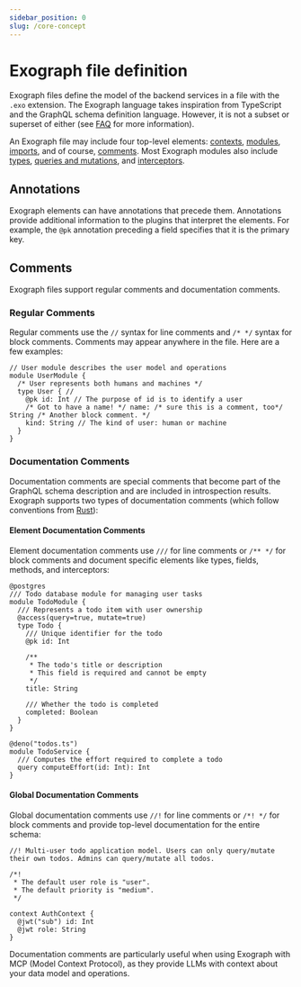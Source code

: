 ```yaml
---
sidebar_position: 0
slug: /core-concept
---
```


# Exograph file definition

Exograph files define the model of the backend services in a file with the `.exo` extension. The Exograph language takes inspiration from TypeScript and the GraphQL schema definition language. However, it is not a subset or superset of either (see [FAQ](/faq.md) for more information).

An Exograph file may include four top-level elements: [contexts](context.md), [modules](module.md), [imports](import.md), and of course, [comments](#comments). Most Exograph modules also include [types](type.md), [queries and mutations](operation.md), and [interceptors](interceptor.md).

## Annotations

Exograph elements can have annotations that precede them. Annotations provide additional information to the plugins that interpret the elements. For example, the `@pk` annotation preceding a field specifies that it is the primary key.

## Comments

Exograph files support regular comments and documentation comments.

### Regular Comments

Regular comments use the `//` syntax for line comments and `/* */` syntax for block comments. Comments may appear anywhere in the file. Here are a few examples:

```exo
// User module describes the user model and operations
module UserModule {
  /* User represents both humans and machines */
  type User { //
    @pk id: Int // The purpose of id is to identify a user
    /* Got to have a name! */ name: /* sure this is a comment, too*/ String /* Another block comment. */
    kind: String // The kind of user: human or machine
  }
}
```

### Documentation Comments

Documentation comments are special comments that become part of the GraphQL schema description and are included in introspection results. Exograph supports two types of documentation comments (which follow conventions from [Rust](https://doc.rust-lang.org/book/ch14-02-publishing-to-crates-io.html#the-doc-attribute)):

#### Element Documentation Comments

Element documentation comments use `///` for line comments or `/** */` for block comments and document specific elements like types, fields, methods, and interceptors:

```exo
@postgres
/// Todo database module for managing user tasks
module TodoModule {
  /// Represents a todo item with user ownership
  @access(query=true, mutate=true)
  type Todo {
    /// Unique identifier for the todo
    @pk id: Int
    
    /**
     * The todo's title or description
     * This field is required and cannot be empty
     */
    title: String
    
    /// Whether the todo is completed
    completed: Boolean
  }
}

@deno("todos.ts")
module TodoService {
  /// Computes the effort required to complete a todo
  query computeEffort(id: Int): Int
}
```

#### Global Documentation Comments

Global documentation comments use `//!` for line comments or `/*! */` for block comments and provide top-level documentation for the entire schema:

```exo
//! Multi-user todo application model. Users can only query/mutate their own todos. Admins can query/mutate all todos.

/*!
 * The default user role is "user".
 * The default priority is "medium".
 */

context AuthContext {
  @jwt("sub") id: Int
  @jwt role: String
}
```

Documentation comments are particularly useful when using Exograph with MCP (Model Context Protocol), as they provide LLMs with context about your data model and operations.


